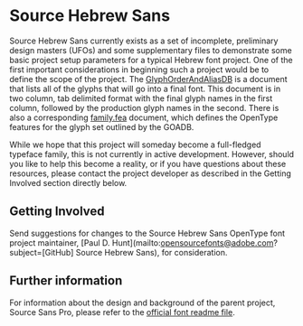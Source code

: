 # Source Hebrew Sans

Source Hebrew Sans currently exists as a set of incomplete, preliminary design masters (UFOs) and some supplementary files to demonstrate some basic project setup parameters for a typical Hebrew font project. One of the first important considerations in beginning such a project would be to define the scope of the project. The [GlyphOrderAndAliasDB](https://github.com/adobe-fonts/source-Hebrew-sans/blob/master/GlyphOrderAndAliasDB) is a document that lists all of the glyphs that will go into a final font. This document is in two column, tab delimited format with the final glyph names in the first column, followed by the production glyph names in the second. There is also a corresponding [family.fea](https://github.com/adobe-fonts/source-Hebrew-sans/blob/master/family.fea) document, which defines the OpenType features for the glyph set outlined by the GOADB.

While we hope that this project will someday become a full-fledged typeface family, this is not currently in active development. However, should you like to help this become a reality, or if you have questions about these resources, please contact the project developer as described in the Getting Involved section directly below.

## Getting Involved

Send suggestions for changes to the Source Hebrew Sans OpenType font project maintainer, [Paul D. Hunt](mailto:opensourcefonts@adobe.com?subject=[GitHub] Source Hebrew Sans), for consideration.

## Further information

For information about the design and background of the parent project, Source Sans Pro, please refer to the [official font readme file](https://rawgit.com/adobe-fonts/source-sans-pro/master/SourceSansProReadMe.html).
